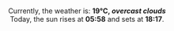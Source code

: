 <p  align="center"><br/>Currently, the weather is: <b> 19°C, <i>overcast clouds</i></b></br>Today, the sun rises at <b>05:58</b> and sets at <b>18:17</b>.</p>